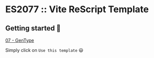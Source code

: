 # ES2077 :: Vite ReScript Template 

## Getting started 🚀


[07 - GenType](https://github.com/es2077/06-e-07-interop-e-gentype/tree/feat/gentype)

Simply click on `Use this template` 😃
